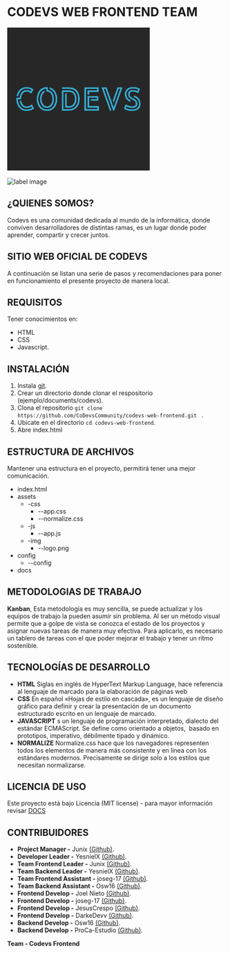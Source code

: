 # CODEVS WEB FRONTEND TEAM
![label image](https://github.com/CoDevsCommunity/codevs-web-frontend/blob/main/assets/img/logo.png)

![label image](https://img.shields.io/badge/status-in%20progress-yellow)


## ¿QUIENES SOMOS? 
Codevs es una comunidad dedicada al mundo de la informática, donde conviven desarrolladores de distintas ramas, es un lugar donde poder aprender, compartir y crecer juntos.

## SITIO WEB OFICIAL DE CODEVS
A continuación se listan una serie de pasos y recomendaciones para poner en funcionamiento el presente proyecto de manera local.

## REQUISITOS
Tener conocimientos en: 
* HTML
* CSS
* Javascript.

## INSTALACIÓN

1. Instala [git](https://git-scm.com/book/es/v2/Inicio---Sobre-el-Control-de-Versiones-Instalaci%C3%B3n-de-Git).
1. Crear un directorio donde clonar el respositorio (ejemplo/documents/codevs).
1. Clona el repositorio  ```git clone https://github.com/CoDevsCommunity/codevs-web-frontend.git ``` .
1. Ubicate en el directorio ```cd codevs-web-frontend```.
1. Abre index.html



## ESTRUCTURA DE ARCHIVOS
Mantener una estructura en el proyecto, permitirá tener una mejor comunicación.

* index.html
* assets
    * -css
        * --app.css
        * --normalize.css
    * -js
        * --app.js
    * -img
        * --logo.png
* config
    * --config
* docs

## METODOLOGIAS DE TRABAJO
**Kanban**, Esta metodología es muy sencilla, se puede actualizar y los equipos de trabajo la pueden asumir sin problema. Al ser un método visual permite que a golpe de vista se conozca el estado de los proyectos y asignar nuevas tareas de manera muy efectiva. Para aplicarlo, es necesario un tablero de tareas con el que poder mejorar el trabajo y tener un ritmo sostenible.

## TECNOLOGÍAS DE DESARROLLO
* **HTML** Siglas en inglés de HyperText Markup Language, hace referencia al lenguaje de marcado para la elaboración de páginas web
* **CSS** En español «Hojas de estilo en cascada», es un lenguaje de diseño gráfico para definir y crear la presentación de un documento estructurado escrito en un lenguaje de marcado.​
* **JAVASCRIPT** s un lenguaje de programación interpretado, dialecto del estándar ECMAScript. Se define como orientado a objetos, ​ basado en prototipos, imperativo, débilmente tipado y dinámico.
* **NORMALIZE** Normalize.css hace que los navegadores representen todos los elementos de manera más consistente y en línea con los estándares modernos. Precisamente se dirige solo a los estilos que necesitan normalizarse.


## LICENCIA DE USO
Este proyecto está bajo Licencia (MIT license) -  para mayor información revisar [DOCS](#)

## CONTRIBUIDORES
* **Project Manager -** Junix [(Github)](https://github.com/orgs/CoDevsCommunity/people/junix7).
* **Developer Leader -** YesnielX [(Github)](https://github.com/YesnielX).
* **Team Frontend Leader -** Junix [(Github)](https://github.com/orgs/CoDevsCommunity/people/junix7).
* **Team Backend Leader -** YesnielX [(Github)](https://github.com/YesnielX).
* **Team Frontend Assistant -** joseg-17 [(Github)](https://github.com/joseg-17).
* **Team Backend Assistant -** Osw16 [(Github)](https://github.com/Osw16).
* **Frontend Develop -** Joel Nieto [(Github)](https://github.com/JoelNieto90).
* **Frontend Develop -** joseg-17 [(Github)](https://github.com/joseg-17).
* **Frontend Develop -** JesusCrespo [(Github)](https://github.com/JesusCrespo2823).
* **Frontend Develop -** DarkeDevv [(Github)](https://github.com/DarkDevv981).
* **Backend  Develop -** Osw16 [(Github)](https://github.com/Osw16).
* **Backend  Develop -** ProCa-Estudio [(Github)](https://github.com/ProCa-Estudio).


**Team - Codevs Frontend**